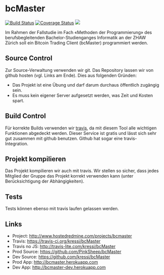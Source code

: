 bcMaster
========
<a href='https://travis-ci.org/kressi/bcMaster?branch=master'><img src='https://travis-ci.org/kressi/bcMaster.png?branch=master' alt='Build Status'/></a>
<a href='https://coveralls.io/r/kressi/bcMaster'><img src='https://coveralls.io/repos/kressi/bcMaster/badge.png' alt='Coverage Status' /></a>
<a href="https://codeclimate.com/github/kressi/bcMaster"><img src="https://codeclimate.com/github/kressi/bcMaster.png" /></a>

Im Rahmen der Fallstudie im Fach «Methoden der Programmierung» des berufsbegleitenden
Bachelor-Studienganges Informatik an der ZHAW Zürich soll ein Bitcoin Trading Client
(bcMaster) programmiert werden.


Source Control
--------------

Zur Source-Verwaltung verwenden wir git. Das Repository lassen wir von github hosten
(vgl. Links am Ende). Dies aus folgenden Gründen:

 * Das Projekt ist eine Übung und darf darum durchaus öffentlich zugängig sein.
 * Es muss kein eigener Server aufgesetzt werden, was Zeit und Kosten spart.



Build Control
-------------

Für korrekte Builds verwenden wir [travis](https://travis-ci.org/kressi/bcMaster), da
mit diesem Tool alle wichtigen Funktionen abgedeckt werden.
Dieser Service ist gratis und lässt sich sehr gut zusammen mit github benutzen. Github
hat sogar eine travis-Integration.



Projekt kompilieren
-------------------

Das Projekt kompilieren wir auch mit travis. Wir stellen so sicher, dass jedes Mitglied
der Gruppe das Projekt korrekt verwenden kann (unter Berücksichtigung der Abhängigkeiten).



Tests
-----

Tests können ebenso mit travis laufen gelassen werden.



Links
------

* Project: http://www.hostedredmine.com/projects/bcmaster
* Travis: https://travis-ci.org/kressi/bcMaster
* Travis no JS: http://travis-lite.com/kressi/bcMaster
* Prod Source: https://github.com/PinkSheep/bcMaster
* Dev Source: https://github.com/kressi/bcMaster
* Prod App: http://bcmaster.herokuapp.com
* Dev App: http://bcmaster-dev.herokuapp.com

